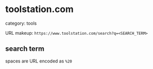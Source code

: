 # toolstation.com

category: tools

URL makeup: `https://www.toolstation.com/search?q=<SEARCH_TERM>`

## search term
spaces are URL encoded as `%20`
